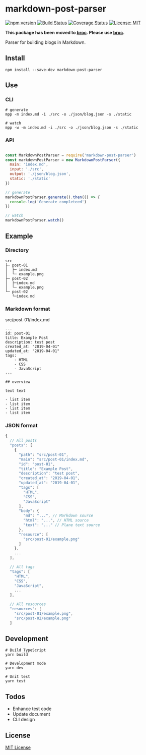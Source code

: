 # markdown-post-parser

[![npm version](https://badge.fury.io/js/markdown-post-parser.svg)](https://badge.fury.io/js/markdown-post-parser)
[![Build Status](https://travis-ci.org/kimulaco/markdown-post-parser.svg)](https://travis-ci.org/kimulaco/markdown-post-parser)
[![Coverage Status](https://coveralls.io/repos/github/kimulaco/markdown-post-parser/badge.svg)](https://coveralls.io/github/kimulaco/markdown-post-parser)
[![License: MIT](https://img.shields.io/badge/License-MIT-green.svg)](https://opensource.org/licenses/MIT)

**This package has been moved to [broc](https://github.com/kimulaco/broc). Please use [broc](https://github.com/kimulaco/broc).**

Parser for building blogs in Markdown.

## Install

```shell
npm install --save-dev markdown-post-parser
```

## Use

### CLI

```shell
# generate
mpp -m index.md -i ./src -o ./json/blog.json -s ./static

# watch
mpp -w -m index.md -i ./src -o ./json/blog.json -s ./static
```

### API

```js

const MarkdownPostParser = require('markdown-post-parser')
const markdownPostParser = new MarkdownPostParser({
  main: 'index.md',
  input: './src',
  output: './json/blog.json',
  static: './static'
})

// generate
markdownPostParser.generate().then(() => {
  console.log('Generate completeed')
})

// watch
markdownPostParser.watch()
```

## Example

### Directory

```
src
├─ post-01
│  ├─ index.md
│  └─ example.png
├─ post-02
│  ├─index.md
│  └─ example.png
└─ post-02
   └─index.md
```

### Markdown format

src/post-01/index.md

```
---
id: post-01
title: Example Post
description: test post
created_at: "2019-04-01"
updated_at: "2019-04-01"
tags:
    - HTML
    - CSS
    - JavaScript
---

## overview

text text

- list item
- list item
- list item
- list item
```

### JSON format

```js
{
  // All posts
  "posts": [
    {
      "path": "src/post-01",
      "main": "src/post-01/index.md",
      "id": "post-01",
      "title": "Example Post",
      "description": "test post",
      "created_at": "2019-04-01",
      "updated_at": "2019-04-01",
      "tags": [
        "HTML",
        "CSS",
        "JavaScript"
      ],
      "body": {
        "md": "...", // Markdown source
        "html": "...", // HTML source
        "text": "..." // Plane text source
      },
      "resource": [
        "src/post-01/example.png"
      ]
    },
    ...
  ],

  // All tags
  "tags": [
    "HTML",
    "CSS",
    "JavaScript",
    ...
  ],

  // All resources
  "resources": [
    "src/post-01/example.png",
    "src/post-02/example.png"
  ]
```

## Development

```shell
# Build TypeScript
yarn build

# Development mode
yarn dev

# Unit test
yarn test
```

## Todos

- Enhance test code
- Update document
- CLI design

## License

[MIT License](https://github.com/kimulaco/markdown-post-parser/blob/master/LICENSE)
